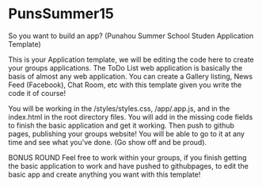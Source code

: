 # PunsSummer15
So you want to build an app? (Punahou Summer School Studen Application Template)


This is your Application template, we will be editing the code here to create your groups applications. 
The ToDo List web application is basically the basis of almost any web application. 
You can create a Gallery listing, News Feed (Facebook), Chat Room, etc with this template given you write the code it of course!



You will be working in the /styles/styles.css, /app/.app.js, and in the index.html  in the root directory files.
You will add in the missing code fields to finish the basic application and get it working.
Then push to github pages, publishing your groups website! You will be able to go to it at any time and see what you've done. (Go show off and be proud).



BONUS ROUND
Feel free to work within your groups, if you finish getting the basic application to work and have pushed to githubpages, to edit the basic app and create anything you want with this template!

